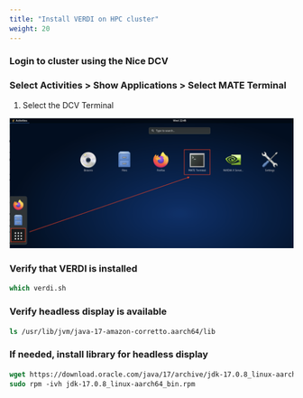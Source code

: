 ```yaml
---
title: "Install VERDI on HPC cluster"
weight: 20
---
```


### Login to cluster using the Nice DCV 

### Select Activities > Show Applications > Select MATE Terminal

1. Select the DCV Terminal

![DCV terminal](static/images/6-verdi-dcv-select-terminal.png)


### Verify that VERDI is installed

```csh
which verdi.sh
```

### Verify headless display is available

```csh
ls /usr/lib/jvm/java-17-amazon-corretto.aarch64/lib
```

### If needed, install library for headless display

```csh
wget https://download.oracle.com/java/17/archive/jdk-17.0.8_linux-aarch64_bin.rpm
sudo rpm -ivh jdk-17.0.8_linux-aarch64_bin.rpm
```

